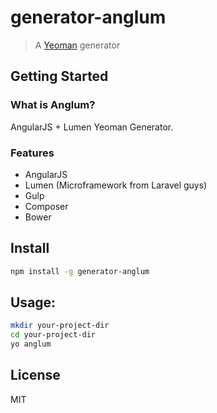 # generator-anglum

> A [Yeoman](http://yeoman.io) generator

## Getting Started

### What is Anglum?

AngularJS + Lumen Yeoman Generator.

### Features

* AngularJS
* Lumen (Microframework from Laravel guys)
* Gulp
* Composer
* Bower

## Install

```bash
npm install -g generator-anglum
```

## Usage:

```bash
mkdir your-project-dir
cd your-project-dir
yo anglum
```

## License

MIT
